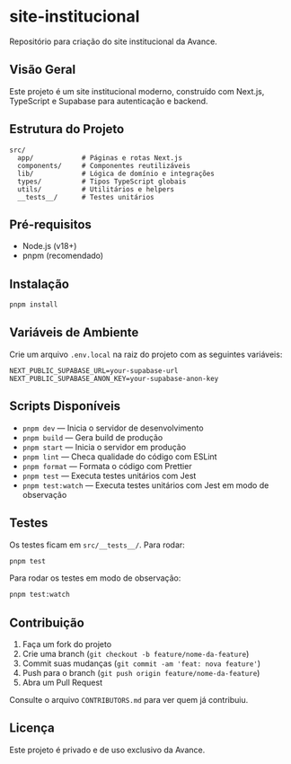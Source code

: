 # site-institucional

Repositório para criação do site institucional da Avance.

## Visão Geral
Este projeto é um site institucional moderno, construído com Next.js, TypeScript e Supabase para autenticação e backend.

## Estrutura do Projeto
```
src/
  app/            # Páginas e rotas Next.js
  components/     # Componentes reutilizáveis
  lib/            # Lógica de domínio e integrações
  types/          # Tipos TypeScript globais
  utils/          # Utilitários e helpers
  __tests__/      # Testes unitários
```

## Pré-requisitos
- Node.js (v18+)
- pnpm (recomendado)

## Instalação
```bash
pnpm install
```

## Variáveis de Ambiente
Crie um arquivo `.env.local` na raiz do projeto com as seguintes variáveis:
```
NEXT_PUBLIC_SUPABASE_URL=your-supabase-url
NEXT_PUBLIC_SUPABASE_ANON_KEY=your-supabase-anon-key
```

## Scripts Disponíveis
- `pnpm dev` — Inicia o servidor de desenvolvimento
- `pnpm build` — Gera build de produção
- `pnpm start` — Inicia o servidor em produção
- `pnpm lint` — Checa qualidade do código com ESLint
- `pnpm format` — Formata o código com Prettier
- `pnpm test` — Executa testes unitários com Jest
- `pnpm test:watch` — Executa testes unitários com Jest em modo de observação


## Testes
Os testes ficam em `src/__tests__/`. Para rodar:
```bash
pnpm test
```

Para rodar os testes em modo de observação:
```bash
pnpm test:watch
```


## Contribuição
1. Faça um fork do projeto
2. Crie uma branch (`git checkout -b feature/nome-da-feature`)
3. Commit suas mudanças (`git commit -am 'feat: nova feature'`)
4. Push para o branch (`git push origin feature/nome-da-feature`)
5. Abra um Pull Request

Consulte o arquivo `CONTRIBUTORS.md` para ver quem já contribuiu.

## Licença
Este projeto é privado e de uso exclusivo da Avance.
